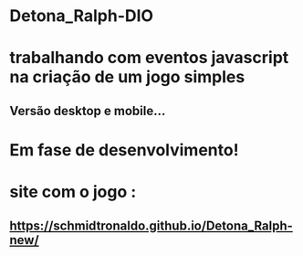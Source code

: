 # Detona_Ralph-DIO

# trabalhando com eventos javascript na criação de um jogo simples

## Versão desktop e mobile...

# Em fase de desenvolvimento!

# site com o jogo : 

## https://schmidtronaldo.github.io/Detona_Ralph-new/
